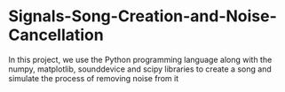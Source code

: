 # Signals-Song-Creation-and-Noise-Cancellation
In this project, we use the Python programming language along with the numpy, matplotlib, sounddevice and scipy libraries to create a song and simulate the process of removing noise from it
